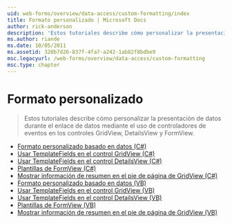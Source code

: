 ```yaml
---
uid: web-forms/overview/data-access/custom-formatting/index
title: Formato personalizado | Microsoft Docs
author: rick-anderson
description: 'Estos tutoriales describe cómo personalizar la presentación de datos durante el enlace de datos mediante el uso de controladores de eventos en los controles GridView, DetailsView y FormView.'
ms.author: riande
ms.date: 10/05/2011
ms.assetid: 320b7d26-837f-4fa7-a242-1ab82f8bdbe9
msc.legacyurl: /web-forms/overview/data-access/custom-formatting
msc.type: chapter
---
```

<a name="custom-formatting"></a>Formato personalizado
====================
> Estos tutoriales describe cómo personalizar la presentación de datos durante el enlace de datos mediante el uso de controladores de eventos en los controles GridView, DetailsView y FormView.


- [Formato personalizado basado en datos (C#)](custom-formatting-based-upon-data-cs.md)
- [Usar TemplateFields en el control GridView (C#)](using-templatefields-in-the-gridview-control-cs.md)
- [Usar TemplateFields en el control DetailsView (C#)](using-templatefields-in-the-detailsview-control-cs.md)
- [Plantillas de FormView (C#)](using-the-formview-s-templates-cs.md)
- [Mostrar información de resumen en el pie de página de GridView (C#)](displaying-summary-information-in-the-gridview-s-footer-cs.md)
- [Formato personalizado basado en datos (VB)](custom-formatting-based-upon-data-vb.md)
- [Usar TemplateFields en el control GridView (VB)](using-templatefields-in-the-gridview-control-vb.md)
- [Usar TemplateFields en el control DetailsView (VB)](using-templatefields-in-the-detailsview-control-vb.md)
- [Plantillas de FormView (VB)](using-the-formview-s-templates-vb.md)
- [Mostrar información de resumen en el pie de página de GridView (VB)](displaying-summary-information-in-the-gridview-s-footer-vb.md)
